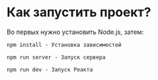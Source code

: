 # Как запустить проект?

Во первых нужно установить Node.js, затем:

```shell
npm install - Установка зависимостей
```

```shell
npm run server - Запуск сервера
```

```shell
npm run dev - Запуск Реакта
```

